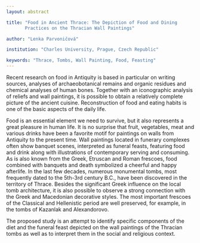 ```yaml
---
layout: abstract

title: "Food in Ancient Thrace: The Depiction of Food and Dining
       Practices on the Thracian Wall Paintings"

author: "Lenka Parvoničová"

institution: "Charles University, Prague, Czech Republic"

keywords: "Thrace, Tombs, Wall Painting, Food, Feasting"
---
```


Recent research on food in Antiquity is based in particular on writing
sources, analyses of archaeobotanical remains and organic residues and
chemical analyses of human bones. Together with an iconographic
analysis of reliefs and wall paintings, it is possible to obtain a
relatively complete picture of the ancient cuisine. Reconstruction of
food and eating habits is one of the basic aspects of the daily life.

Food is an essential element we need to survive, but it also
represents a great pleasure in human life. It is no surprise that
fruit, vegetables, meat and various drinks have been a favorite motif
for paintings on walls from Antiquity to the present time. Wall
paintings located in funerary complexes often show banquet scenes,
interpreted as funeral feasts, featuring food and drink along with
illustrations of contemporary serving and consuming. As is also known
from the Greek, Etruscan and Roman frescoes, food combined with
banquets and death symbolized a cheerful and happy afterlife.  In the
last few decades, numerous monumental tombs, most frequently dated to
the 5th-3rd century B.C., have been discovered in the territory of
Thrace. Besides the significant Greek influence on the local tomb
architecture, it is also possible to observe a strong connection with
the Greek and Macedonian decorative styles. The most important
frescoes of the Classical and Hellenistic period are well preserved,
for example, in the tombs of Kazanlak and Alexandorovo.

The proposed study is an attempt to identify specific components of
the diet and the funeral feast depicted on the wall paintings of the
Thracian tombs as well as to interpret them in the social and
religious context.
